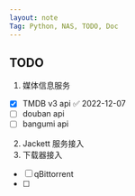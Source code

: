 ```yaml
---
layout: note
Tag: Python, NAS, TODO, Doc
---
```


## TODO

1. 媒体信息服务
- [x] TMDB v3 api ✅ 2022-12-07
- [ ]  douban api
- [ ]  bangumi api

2. Jackett 服务接入
3. 下载器接入
- [ ] qBittorrent
- [ ] 